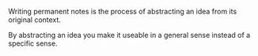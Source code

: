 Writing permanent notes is the process of abstracting an idea from its original context.

By abstracting an idea you make it useable in a general sense instead of a specific sense.